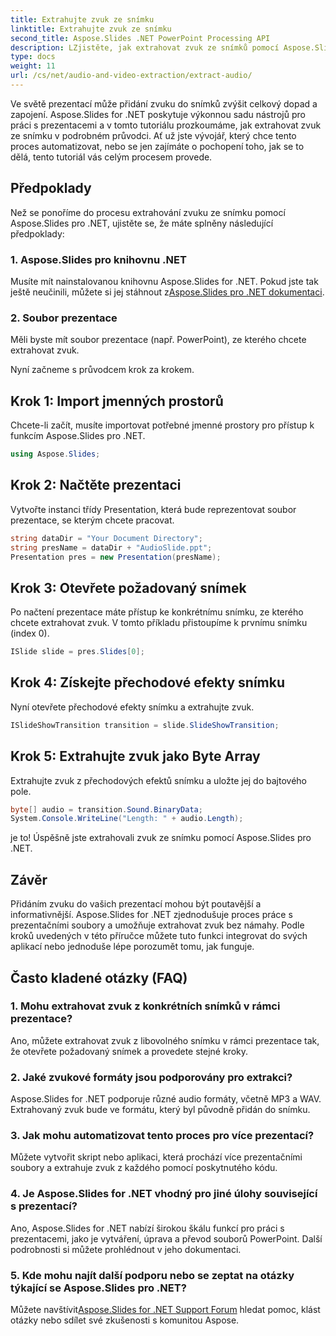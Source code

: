 ```yaml
---
title: Extrahujte zvuk ze snímku
linktitle: Extrahujte zvuk ze snímku
second_title: Aspose.Slides .NET PowerPoint Processing API
description: LZjistěte, jak extrahovat zvuk ze snímků pomocí Aspose.Slides for .NET. Vylepšete své prezentace pomocí tohoto podrobného průvodce.
type: docs
weight: 11
url: /cs/net/audio-and-video-extraction/extract-audio/
---
```


Ve světě prezentací může přidání zvuku do snímků zvýšit celkový dopad a zapojení. Aspose.Slides for .NET poskytuje výkonnou sadu nástrojů pro práci s prezentacemi a v tomto tutoriálu prozkoumáme, jak extrahovat zvuk ze snímku v podrobném průvodci. Ať už jste vývojář, který chce tento proces automatizovat, nebo se jen zajímáte o pochopení toho, jak se to dělá, tento tutoriál vás celým procesem provede.

## Předpoklady

Než se ponoříme do procesu extrahování zvuku ze snímku pomocí Aspose.Slides pro .NET, ujistěte se, že máte splněny následující předpoklady:

### 1. Aspose.Slides pro knihovnu .NET
 Musíte mít nainstalovanou knihovnu Aspose.Slides for .NET. Pokud jste tak ještě neučinili, můžete si jej stáhnout z[Aspose.Slides pro .NET dokumentaci](https://reference.aspose.com/slides/net/).

### 2. Soubor prezentace
Měli byste mít soubor prezentace (např. PowerPoint), ze kterého chcete extrahovat zvuk.

Nyní začneme s průvodcem krok za krokem.

## Krok 1: Import jmenných prostorů

Chcete-li začít, musíte importovat potřebné jmenné prostory pro přístup k funkcím Aspose.Slides pro .NET.

```csharp
using Aspose.Slides;
```

## Krok 2: Načtěte prezentaci

Vytvořte instanci třídy Presentation, která bude reprezentovat soubor prezentace, se kterým chcete pracovat.

```csharp
string dataDir = "Your Document Directory";
string presName = dataDir + "AudioSlide.ppt";
Presentation pres = new Presentation(presName);
```

## Krok 3: Otevřete požadovaný snímek

Po načtení prezentace máte přístup ke konkrétnímu snímku, ze kterého chcete extrahovat zvuk. V tomto příkladu přistoupíme k prvnímu snímku (index 0).

```csharp
ISlide slide = pres.Slides[0];
```

## Krok 4: Získejte přechodové efekty snímku

Nyní otevřete přechodové efekty snímku a extrahujte zvuk.

```csharp
ISlideShowTransition transition = slide.SlideShowTransition;
```

## Krok 5: Extrahujte zvuk jako Byte Array

Extrahujte zvuk z přechodových efektů snímku a uložte jej do bajtového pole.

```csharp
byte[] audio = transition.Sound.BinaryData;
System.Console.WriteLine("Length: " + audio.Length);
```

je to! Úspěšně jste extrahovali zvuk ze snímku pomocí Aspose.Slides pro .NET.

## Závěr

Přidáním zvuku do vašich prezentací mohou být poutavější a informativnější. Aspose.Slides for .NET zjednodušuje proces práce s prezentačními soubory a umožňuje extrahovat zvuk bez námahy. Podle kroků uvedených v této příručce můžete tuto funkci integrovat do svých aplikací nebo jednoduše lépe porozumět tomu, jak funguje.

## Často kladené otázky (FAQ)

### 1. Mohu extrahovat zvuk z konkrétních snímků v rámci prezentace?
Ano, můžete extrahovat zvuk z libovolného snímku v rámci prezentace tak, že otevřete požadovaný snímek a provedete stejné kroky.

### 2. Jaké zvukové formáty jsou podporovány pro extrakci?
Aspose.Slides for .NET podporuje různé audio formáty, včetně MP3 a WAV. Extrahovaný zvuk bude ve formátu, který byl původně přidán do snímku.

### 3. Jak mohu automatizovat tento proces pro více prezentací?
Můžete vytvořit skript nebo aplikaci, která prochází více prezentačními soubory a extrahuje zvuk z každého pomocí poskytnutého kódu.

### 4. Je Aspose.Slides for .NET vhodný pro jiné úlohy související s prezentací?
Ano, Aspose.Slides for .NET nabízí širokou škálu funkcí pro práci s prezentacemi, jako je vytváření, úprava a převod souborů PowerPoint. Další podrobnosti si můžete prohlédnout v jeho dokumentaci.

### 5. Kde mohu najít další podporu nebo se zeptat na otázky týkající se Aspose.Slides pro .NET?
 Můžete navštívit[Aspose.Slides for .NET Support Forum](https://forum.aspose.com/) hledat pomoc, klást otázky nebo sdílet své zkušenosti s komunitou Aspose.